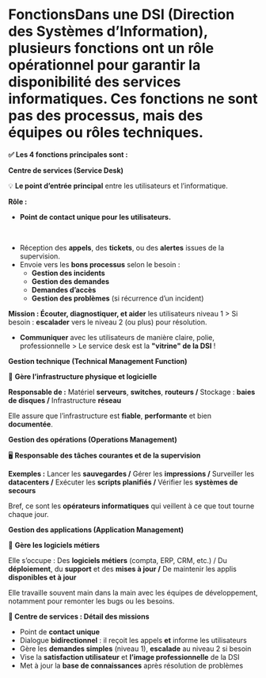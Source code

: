 # FonctionsDans une DSI (Direction des Systèmes d’Information), plusieurs fonctions ont un rôle **opérationnel** pour garantir la disponibilité des services informatiques. Ces fonctions ne sont pas des processus, mais des **équipes ou rôles** techniques.



**✅ Les 4 fonctions principales sont :**

**Centre de services (Service Desk)**

💡 **Le point d’entrée principal** entre les utilisateurs et l’informatique.

**Rôle :**

- **Point de contact unique pour les utilisateurs.**

&nbsp;

- Réception des **appels**, des **tickets**, ou des **alertes** issues de la supervision.
- Envoie vers les **bons processus** selon le besoin :
  - **Gestion des incidents**
  - **Gestion des demandes**
  - **Demandes d’accès**
  - **Gestion des problèmes** (si récurrence d’un incident)

**Mission : Écouter, diagnostiquer, et aider** les utilisateurs niveau 1 > Si besoin : **escalader** vers le niveau 2 (ou plus) pour résolution.

- **Communiquer** avec les utilisateurs de manière claire, polie, professionnelle > Le service desk est la **"vitrine" de la DSI** !



**Gestion technique (Technical Management Function)**

🔧 **Gère l’infrastructure physique et logicielle**

**Responsable de :** Matériel **serveurs**, **switches**, **routeurs /** Stockage : **baies de disques /** Infrastructure **réseau**

Elle assure que l’infrastructure est **fiable**, **performante** et bien **documentée**.



**Gestion des opérations (Operations Management)**

🖥️ **Responsable des tâches courantes et de la supervision**

**Exemples :** Lancer les **sauvegardes /** Gérer les **impressions /** Surveiller les **datacenters /** Exécuter les **scripts planifiés /** Vérifier les **systèmes de secours**

Bref, ce sont les **opérateurs informatiques** qui veillent à ce que tout tourne chaque jour.



**Gestion des applications (Application Management)**

🧠 **Gère les logiciels métiers**

Elle s’occupe : Des **logiciels métiers** (compta, ERP, CRM, etc.) / Du **déploiement**, du **support** et des **mises à jour /** De maintenir les applis **disponibles et à jour**

Elle travaille souvent main dans la main avec les équipes de développement, notamment pour remonter les bugs ou les besoins.

**🔁 Centre de services : Détail des missions**

- Point de **contact unique**
- Dialogue **bidirectionnel** : il reçoit les appels **et** informe les utilisateurs
- Gère les **demandes simples** (niveau 1), **escalade** au niveau 2 si besoin
- Vise la **satisfaction utilisateur** et **l’image professionnelle** de la DSI
- Met à jour la **base de connaissances** après résolution de problèmes
